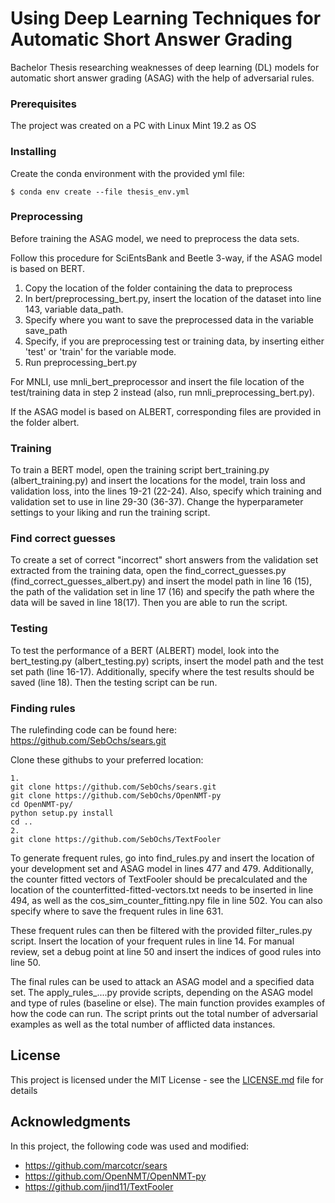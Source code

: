 # Using Deep Learning Techniques for Automatic Short Answer Grading

Bachelor Thesis researching weaknesses of deep learning (DL) models for automatic short answer 
grading (ASAG) with the help of adversarial rules.  

### Prerequisites

The project was created on a PC with Linux Mint 19.2 as OS

### Installing

Create the conda environment with the provided yml file:

```
$ conda env create --file thesis_env.yml
```

### Preprocessing

Before training the ASAG model, we need to preprocess the data sets.

Follow this procedure for SciEntsBank and Beetle 3-way, if the ASAG model is based on BERT.

1. Copy the location of the folder containing the data to preprocess
2. In bert/preprocessing_bert.py, insert the location of the dataset into line 143, variable data_path.
3. Specify where you want to save the preprocessed data in the variable save_path
4. Specify, if you are preprocessing test or training data, by inserting either 'test' or 'train' for the variable mode.
5. Run preprocessing_bert.py

For MNLI, use mnli_bert_preprocessor and insert the file location of the test/training data in step 2 instead (also, 
run mnli_preprocessing_bert.py).

If the ASAG model is based on ALBERT, corresponding files are provided in the folder albert.

### Training 

To train a BERT model, open the training script bert_training.py (albert_training.py) and insert the locations for the 
model, train loss and validation loss, into the lines 19-21 (22-24).
Also, specify which training and validation set to use in line 29-30 (36-37).
Change the hyperparameter settings to your liking and run the training script.

### Find correct guesses

To create a set of correct "incorrect" short answers from the validation set extracted from the training data, open the 
find_correct_guesses.py (find_correct_guesses_albert.py)
and insert the model path in line 16 (15), the path of the validation set in line 17 (16) and specify the path where the
data will be saved in line 18(17).
Then you are able to run the script.

### Testing

To test the performance of a BERT (ALBERT) model,
look into the bert_testing.py (albert_testing.py) scripts, insert the model path and the test set path (line 16-17).
Additionally, specify where the test results should be saved (line 18).
Then the testing script can be run.

### Finding rules 

The rulefinding code can be found here: https://github.com/SebOchs/sears.git

Clone these githubs to your preferred location:

```
1.
git clone https://github.com/SebOchs/sears.git
git clone https://github.com/SebOchs/OpenNMT-py
cd OpenNMT-py/
python setup.py install
cd ..
2.
git clone https://github.com/SebOchs/TextFooler
```

To generate frequent rules, go into find_rules.py and insert the location of your development set and 
ASAG model in lines 477 and 479.
Additionally, the counter fitted vectors of TextFooler should be precalculated and the location
of the counterfitted-fitted-vectors.txt needs to be inserted in line 494, 
as well as the cos_sim_counter_fitting.npy file in line 502.
You can also specify where to save the frequent rules in line 631.

These frequent rules can then be filtered with the provided filter_rules.py script.
Insert the location of your frequent rules in line 14.
For manual review, set a debug point at line 50 and insert the indices of good rules into line 50.

The final rules can be used to attack an ASAG model and a specified data set.
The apply_rules_....py provide scripts, depending on the ASAG model and type of rules (baseline or else).
The main function provides examples of how the code can run.
The script prints out the total number of adversarial examples as well as the total number of afflicted 
data instances.

## License

This project is licensed under the MIT License - see the [LICENSE.md](LICENSE.md) file for details

## Acknowledgments

In this project, the following code was used and modified:
* https://github.com/marcotcr/sears
* https://github.com/OpenNMT/OpenNMT-py
* https://github.com/jind11/TextFooler

